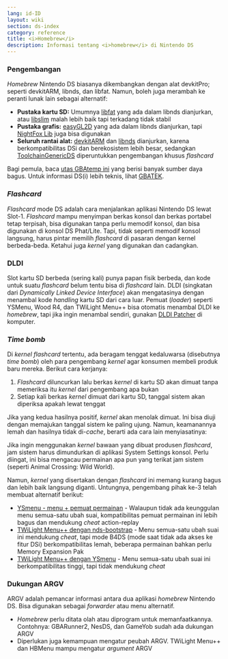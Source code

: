 ```yaml
---
lang: id-ID
layout: wiki
section: ds-index
category: reference
title: <i>Homebrew</i>
description: Informasi tentang <i>homebrew</i> di Nintendo DS
---
```


### Pengembangan
*Homebrew* Nintendo DS biasanya dikembangkan dengan alat devkitPro; seperti devkitARM, libnds, dan libfat. Namun, boleh juga merambah ke peranti lunak lain sebagai alternatif:

- **Pustaka kartu SD:** Umumnya [libfat](https://github.com/devkitPro/libfat) yang ada dalam libnds dianjurkan, atau [libslim](https://github.com/DS-Homebrew/libslim/) malah lebih baik tapi terkadang tidak stabil
- **Pustaka grafis:** [easyGL2D](http://rel.phatcode.net/junk.php?id=117) yang ada dalam libnds dianjurkan, tapi [NightFox Lib](https://github.com/knightfox75/nds_nflib) juga bisa digunakan
- **Seluruh rantai alat:** [devkitARM](https://devkitpro.org/wiki/Getting_Started) dan [libnds](https://libnds.devkitpro.org/) dianjurkan, karena berkompatibilitas DSi dan berekosistem lebih besar, sedangkan [ToolchainGenericDS](https://bitbucket.org/Coto88/toolchaingenericds) diperuntukkan pengembangan khusus *flashcard*

Bagi pemula, baca [utas GBAtemp ini](https://gbatemp.net/threads/useful-resources-to-help-you-out-with-starting-to-make-nds-homebrew.580507/#post-9322674) yang berisi banyak sumber daya bagus. Untuk informasi DS(i) lebih teknis, lihat [GBATEK](https://problemkaputt.de/gbatek-contents.htm).

### *Flashcard*
*Flashcard* mode DS adalah cara menjalankan aplikasi Nintendo DS lewat Slot-1. *Flashcard* mampu menyimpan berkas konsol dan berkas portabel tetap terpisah, bisa digunakan tanpa perlu memodif konsol, dan bisa digunakan di konsol DS Phat/Lite. Tapi, tidak seperti memodif konsol langsung, harus pintar memilih *flashcard* di pasaran dengan kernel berbeda-beda. Ketahui juga *kernel* yang digunakan dan cadangkan.

### DLDI
Slot kartu SD berbeda (sering kali) punya papan fisik berbeda, dan kode untuk suatu *flashcard* belum tentu bisa di *flashcard* lain. DLDI (singkatan dari *Dynamically Linked Device Interface*) akan mengatasinya dengan menambal kode *handling* kartu SD dari cara luar. Pemuat (*loader*) seperti YSMenu, Wood R4, dan TWiLight Menu++ bisa otomatis menambal DLDI ke *homebrew*, tapi jika ingin menambal sendiri, gunakan [DLDI Patcher](https://www.chishm.com/DLDI#tools) di komputer.

### *Time bomb*
Di *kernel flashcard* tertentu, ada beragam tenggat kedaluwarsa (disebutnya *time bomb*) oleh para pengembang *kernel* agar konsumen membeli produk baru mereka. Berikut cara kerjanya:

1. *Flashcard* diluncurkan lalu berkas *kernel* di kartu SD akan dimuat tanpa memeriksa itu *kernel* dari pengembang apa bukan
1. Setiap kali berkas *kernel* dimuat dari kartu SD, tanggal sistem akan diperiksa apakah lewat tenggat

Jika yang kedua hasilnya positif, *kernel* akan menolak dimuat. Ini bisa diuji dengan memajukan tanggal sistem ke paling ujung. Namun, keamanannya lemah dan hasilnya tidak di-*cache*, berarti ada cara lain menyiasatinya:

Jika ingin menggunakan *kernel* bawaan yang dibuat produsen *flashcard*, jam sistem harus dimundurkan di aplikasi System Settings konsol. Perlu diingat, ini bisa mengacau permainan apa pun yang terikat jam sistem (seperti Animal Crossing: Wild World).

Namun, *kernel* yang disertakan dengan *flashcard* ini memang kurang bagus dan lebih baik langsung diganti. Untungnya, pengembang pihak ke-3 telah membuat alternatif berikut:

- [YSmenu - menu + pemuat permainan](https://gbatemp.net/threads/retrogamefan-updates-releases.267243/) - Walaupun tidak ada keunggulan menu semua-satu ubah suai, kompatibilitas pemuat permainan ini lebih bagus dan mendukung *cheat* action-replay
- [TWiLight Menu++ dengan nds-bootstrap](../twilightmenu/installing-flashcard) - Menu semua-satu ubah suai ini mendukung *cheat*, tapi mode B4DS (mode saat tidak ada akses ke fitur DSi) berkompatibilitas lemah, beberapa permainan bahkan perlu Memory Expansion Pak
- [TWiLight Menu++ dengan YSmenu](../twilightmenu/installing-flashcard) - Menu semua-satu ubah suai ini berkompatibilitas tinggi, tapi tidak mendukung *cheat*

### Dukungan ARGV
ARGV adalah pemancar informasi antara dua aplikasi *homebrew* Nintendo DS. Bisa digunakan sebagai *forwarder* atau menu alternatif.

- *Homebrew* perlu ditata olah atau diprogram untuk memanfaatkannya. Contohnya: GBARunner2, NesDS, dan GameYob sudah ada dukungan ARGV
- Diperlukan juga kemampuan mengatur peubah ARGV. TWiLight Menu++ dan HBMenu mampu mengatur *argument* ARGV
